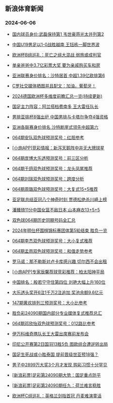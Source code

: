 ## 新浪体育新闻 
### 2024-06-06

+ [国内球员身价:武磊保持第1 韦世豪蒋光太并列第2](https://sports.sina.com.cn/china/2024-06-05/doc-inaxryqh6009308.shtml)

+ [中国U19男足以1-0战胜越南 王钰栋一脚世界波](https://sports.sina.com.cn/china/2024-06-05/doc-inaxryqm7172921.shtml)

+ [欧洲杯B组巡礼：死亡之组大混战 弱旅或成判官](https://sports.sina.com.cn/l/2024-06-05/doc-inaxqnny6716547.shtml)

+ [单亲爸爸中3.7亿彩票大奖 要为亲戚购买车和房](https://sports.sina.com.cn/l/2024-06-05/doc-inaxruhk6089806.shtml)

+ [亚洲联赛身价排名：沙特居首 中超1.39亿欧排第6](https://sports.sina.com.cn/china/2024-06-05/doc-inaxryqh6011863.shtml)

+ [C罗社交媒体晒图并且配文：加油，葡萄牙！](https://sports.sina.com.cn/global/europe/2024-06-05/doc-inaxryqh6004524.shtml)

+ [2024德国欧洲杯多维度前瞻汇总一览(持续更新)](https://sports.sina.com.cn/l/2024-06-05/doc-inaxqnny6718017.shtml)

+ [国足主力阵容：阿兰搭档费南多 王大雷任队长](https://sports.sina.com.cn/china/2024-06-05/doc-inaxsmea5819399.shtml)

+ [男排亚挑杯8强出炉 中国男排与卡塔尔争夺4强资格](https://sports.sina.com.cn/others/volleyball/2024-06-05/doc-inaxrpyr7368358.shtml)

+ [亚洲各联赛身价排名 沙特断崖式领先中超第六](https://sports.sina.com.cn/g/pl/2024-06-05/doc-inaxruhp7281450.shtml)

+ [064期安队双色球预测奖号：红胆参考](https://sports.sina.com.cn/l/2024-06-05/doc-inaxsmef6979733.shtml)

+ [[小炮APP]竞彩情报：新泻天鹅阵中并无大牌球星](https://sports.sina.com.cn/l/2024-06-05/doc-inaxryqm7173272.shtml)

+ [064期庞博大乐透预测奖号：前三区分析](https://sports.sina.com.cn/l/2024-06-05/doc-inaxsmea5829476.shtml)

+ [064期于鸽双色球预测奖号：龙头凤尾推荐](https://sports.sina.com.cn/l/2024-06-05/doc-inaxsmef6977799.shtml)

+ [064期刘瑞双色球预测奖号：跨度分析](https://sports.sina.com.cn/l/2024-06-05/doc-inaxsmef6975911.shtml)

+ [064期周璐双色球预测奖号：大复式15+5推荐](https://sports.sina.com.cn/l/2024-06-05/doc-inaxsmef6976317.shtml)

+ [亚足联总结亚冠八个神奇时刻 贾德松绝杀川崎上榜](https://sports.sina.com.cn/china/2024-06-05/doc-inaxryqm7192039.shtml)

+ [潘臻琦11分中国女篮不敌日本 山本麻衣13+5+5](https://sports.sina.com.cn/basketball/cba/2024-06-05/doc-inaxszzx6738352.shtml)

+ [双色球064期历史同期号码全汇总](https://sports.sina.com.cn/l/2024-06-05/doc-inaxryqh6026973.shtml)

+ [2024年明仕杯围棋锦标赛团体第5轮结束 胜负一览](https://sports.sina.com.cn/go/2024-06-05/doc-inaxsvtz6834391.shtml)

+ [064期李杰双色球预测奖号：大小复式推荐](https://sports.sina.com.cn/l/2024-06-05/doc-inaxsmef6980070.shtml)

+ [064期孟雨双色球预测奖号：和值走势参考](https://sports.sina.com.cn/l/2024-06-05/doc-inaxsmea5819261.shtml)

+ [罗马诺：那不勒斯对卢卡库感兴趣 切尔西不会出租](https://sports.sina.com.cn/g/pl/2024-06-05/doc-inaxszzx6730149.shtml)

+ [[小炮APP]专家辰馨荐球竞彩推荐：柏太阳神平局](https://sports.sina.com.cn/l/2024-06-05/doc-inaxsrmy5759841.shtml)

+ [中国排名：殷若宁守住第四位 刘艳大幅上升160位](https://sports.sina.com.cn/golf/lpga/2024-06-05/doc-inaxruhp7266359.shtml)

+ [大乐透头奖开6注1千万2注追加 奖池余额9.6亿元](https://sports.sina.com.cn/l/2024-06-05/doc-inaxszzx6754929.shtml)

+ [147期黄欢排列三预测奖号：大小比参考](https://sports.sina.com.cn/l/2024-06-05/doc-inaxsmea5866933.shtml)

+ [胜负彩24090期国内部分专业媒体复式推荐总汇](https://sports.sina.com.cn/l/2024-06-05/doc-inaxsrnc6927819.shtml)

+ [064期邓欣怡双色球预测奖号：012路比参考](https://sports.sina.com.cn/l/2024-06-05/doc-inaxsmef6976723.shtml)

+ [伊万科维奇携队长王大雷出席赛前发布会](https://sports.sina.com.cn/china/national/2024-06-05/doc-inaxszzx6760201.shtml)

+ [印尼公开赛第2日国羽13胜5负 图欧组合遭逆转出局](https://sports.sina.com.cn/others/badmin/2024-06-05/doc-inaxszzx6762853.shtml)

+ [国足生死战或小胜泰国 提前晋级世亚预18强？](https://sports.sina.com.cn/l/2024-06-06/doc-inaxtxfp6350322.shtml)

+ [男子中2899万大奖3个月才发现 购彩习惯十分罕见](https://sports.sina.com.cn/l/2024-06-06/doc-inaxtxfp6346866.shtml)

+ [[新浪彩票]足彩第24090期大势：国足重点防平](https://sports.sina.com.cn/l/2024-06-06/doc-inaxtxfp6356472.shtml)

+ [[新浪彩票]足彩第24090期任九：荷兰难言稳胜](https://sports.sina.com.cn/l/2024-06-06/doc-inaxtxfp6357166.shtml)

+ [欧洲杯C组巡礼：英格兰剑指首冠 丹麦难演童话](https://sports.sina.com.cn/l/2024-06-06/doc-inaxtxfp6349520.shtml)

